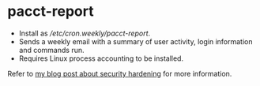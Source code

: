 # pacct-report

* Install as _/etc/cron.weekly/pacct-report_. 
* Sends a weekly email with a summary of user activity, login information and commands run. 
* Requires Linux process accounting to be installed. 

Refer to [my blog post about security hardening](https://cetre.co.uk/blog/security-hardening-on-amazon-linux-centos-6-and-red-hat-6/) for more information.
